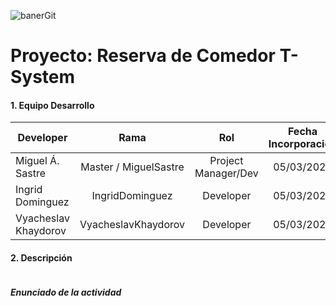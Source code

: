 ![banerGit](https://user-images.githubusercontent.com/22893383/107159880-121e0b80-6993-11eb-92e3-1efd1d8f4dba.PNG)

# Proyecto: Reserva de Comedor T-System

#### 1. Equipo Desarrollo 

| Developer | Rama | Rol | Fecha Incorporación | 
| --- | :---:  | :---:  | :---:  | 
| Miguel Á. Sastre | Master / MiguelSastre | Project Manager/Dev | 05/03/2021 |  
| Ingrid Dominguez | IngridDominguez |  Developer| 05/03/2021 |   
| Vyacheslav Khaydorov  | VyacheslavKhaydorov  |  Developer| 05/03/2021 |     

#### 2. Descripción
```

```

##### Enunciado de la actividad
```

```
